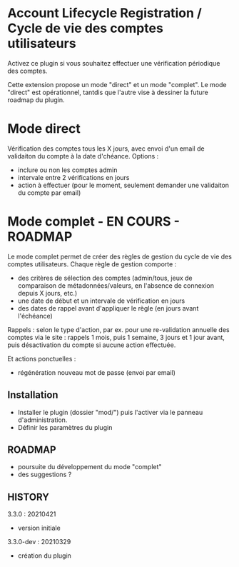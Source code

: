 Account Lifecycle Registration / Cycle de vie des comptes utilisateurs
=======================================

Activez ce plugin si vous souhaitez effectuer une vérification périodique des comptes. 

Cette extension propose un mode "direct" et un mode "complet". Le mode "direct" est opérationnel, tantdis que l'autre vise à dessiner la future roadmap du plugin. 

# Mode direct
Vérification des comptes tous les X jours, avec envoi d'un email de validaiton du compte à la date d'chéance. 
Options : 
 - inclure ou non les comptes admin
 - intervale entre 2 vérifications en jours
 - action à effectuer (pour le moment, seulement demander une validaiton du compte par email)


# Mode complet - EN COURS - ROADMAP
Le mode complet permet de créer des règles de gestion du cycle de vie des comptes utilisateurs. Chaque règle de gestion comporte : 
 - des critères de sélection des comptes (admin/tous, jeux de comparaison de métadonnées/valeurs, en l'absence de connexion depuis X jours, etc.)
 - une date de début et un intervale de vérification en jours
 - des dates de rappel avant d'appliquer le règle (en jours avant l'échéance)

Rappels : selon le type d'action, par ex. pour une re-validation annuelle des comptes via le site : rappels 1 mois, puis 1 semaine, 3 jours et 1 jour avant, puis désactivation du compte si aucune action effectuée. 

Et actions ponctuelles : 
- régénération nouveau mot de passe (envoi par email)


## Installation
- Installer le plugin (dossier "mod/") puis l'activer via le panneau d'administration.
- Définir les paramètres du plugin


## ROADMAP
 * poursuite du développement du mode "complet"
 * des suggestions ?


## HISTORY
3.3.0 : 20210421
 - version initiale

3.3.0-dev : 20210329
 - création du plugin


